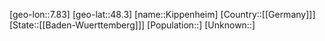 ﻿---
location: [48.3,7.83]
type: City
tags:
- geo/City


SpocWebEntityId: 31434
isDeleted: false
confidential: public

---
[geo-lon::7.83]
[geo-lat::48.3]
[name::Kippenheim]
[Country::[[Germany]]]
[State::[[Baden-Wuerttemberg]]]
[Population::]
[Unknown::]

